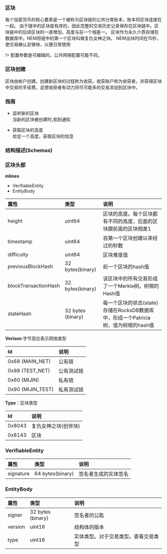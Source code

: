 ### 区块

每个加密货币的核心要素是一个被称为区块链的公共分类账本，账本将区块连接在一起。
由于链中的区块是有序的，因此完整的交易历史记录保存在区块链中。区块链中的后续区块的一直增加，高度与前一个相差一。
区块作为永久介质存储在数据库中。NEM将链中的第一个区块叫做复仇女神之块。
NEM出块时间在15秒，使交易确认足够快，以便日常使用

 !> 配置参数是可编辑的。公共网络配置可能不同。
 
 ### 区块创建
 
 区块由帐户创建。创建新区块的过程称为收获。收获账户称为收获者，并获得区块中交易的手续费。这使收获者有动力将尽可能多的交易添加到区块中。
 
 ### 指南
 
 * 监听新的区块 </br>
 当新的区块被创建时,收到通知
 
 * 获取区块的高度 </br>
 给定一个高度，获取区块的信息
 
 
 ### 结构描述(Schemas)
 
 ### 区块头部
 
 **inlines**
 * VerifiableEntity
 * EntityBody
 
|属性|类型|说明|
|:---|:---|:---|
|height|uint64|区块的高度。每个区块都有不同的高度，后面的区块跟前面的区块相差1|
|timestamp|uint64|自第一个区块创建以来经过的秒数|
|difficulty|uint64|区块难度值|
|previousBlockHash|32 bytes(binary)|前一个区块的hash值|
|blockTransactionHash|32 bytes(binary)|该区块中的所有交易形成了一个Merkle树。树根的Hash值|
|stateHash|32 bytes (binary)|每一个区块的状态(state)存储在RocksDB数据库中，形成一个Patricia树，值为树根的hash值|

**Verison**:字节高位表示网络类型

|Id|说明|
|:---|:---|
|0x68 (MAIN_NET)|公有链|
|0x98 (TEST_NET)|公有测试链|
|0x60 (MIJIN)|私有链|
|0x90 (MIJIN_TEST)|私有测试链|

**Type**：区块类型

|Id|说明|
|:---|:---|
|0x8043|复仇女神之块(创世块)|
|0x8143|区块|

### VerifiableEntity

|属性|类型|说明|
|:---|:---|:---|
|signature|64 bytes(binary)|签名者生成的实体签名|

### EntityBody

|属性|类型|说明|
|:---|:---|:---|
|signer|32 bytes (binary)|签名者的公匙|
|version|uint16|结构体的版本|
|type|uint16|实体类型。对于交易类型。查看交易类型|
